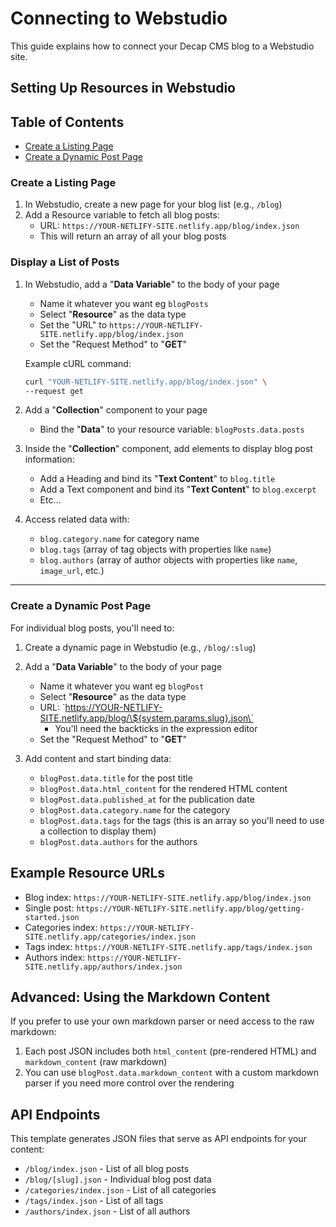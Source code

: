 # Connecting to Webstudio

This guide explains how to connect your Decap CMS blog to a Webstudio site.

## Setting Up Resources in Webstudio

## Table of Contents
- [Create a Listing Page](#create-a-listing-page)
- [Create a Dynamic Post Page](#create-a-dynamic-post-page)

### Create a Listing Page

1. In Webstudio, create a new page for your blog list (e.g., `/blog`)
2. Add a Resource variable to fetch all blog posts:
   - URL: `https://YOUR-NETLIFY-SITE.netlify.app/blog/index.json`
   - This will return an array of all your blog posts

### Display a List of Posts

1. In Webstudio, add a "**Data Variable**" to the body of your page
   - Name it whatever you want eg `blogPosts`
   - Select "**Resource**" as the data type
   - Set the "URL" to `https://YOUR-NETLIFY-SITE.netlify.app/blog/index.json`
   - Set the "Request Method" to "**GET**"

   Example cURL command:
   ```bash
   curl "YOUR-NETLIFY-SITE.netlify.app/blog/index.json" \
   --request get
   ```
2. Add a "**Collection**" component to your page
   - Bind the "**Data**" to your resource variable: `blogPosts.data.posts`
3. Inside the "**Collection**" component, add elements to display blog post information:
   - Add a Heading and bind its "**Text Content**" to `blog.title`
   - Add a Text component and bind its "**Text Content**" to `blog.excerpt`
   - Etc...
4. Access related data with:
   - `blog.category.name` for category name
   - `blog.tags` (array of tag objects with properties like `name`)
   - `blog.authors` (array of author objects with properties like `name`, `image_url`, etc.)


---


### Create a Dynamic Post Page

For individual blog posts, you'll need to:

1. Create a dynamic page in Webstudio (e.g., `/blog/:slug`)
2. Add a "**Data Variable**" to the body of your page
   - Name it whatever you want eg `blogPost`
   - Select "**Resource**" as the data type
   - URL: \`https://YOUR-NETLIFY-SITE.netlify.app/blog/\${system.params.slug}.json\`
      - You'll need the backticks in the expression editor
   - Set the "Request Method" to "**GET**"

3. Add content and start binding data:
   - `blogPost.data.title` for the post title
   - `blogPost.data.html_content` for the rendered HTML content
   - `blogPost.data.published_at` for the publication date
   - `blogPost.data.category.name` for the category
   - `blogPost.data.tags` for the tags (this is an array so you'll need to use a collection to display them)
   - `blogPost.data.authors` for the authors

## Example Resource URLs

- Blog index: `https://YOUR-NETLIFY-SITE.netlify.app/blog/index.json`
- Single post: `https://YOUR-NETLIFY-SITE.netlify.app/blog/getting-started.json`
- Categories index: `https://YOUR-NETLIFY-SITE.netlify.app/categories/index.json`
- Tags index: `https://YOUR-NETLIFY-SITE.netlify.app/tags/index.json`
- Authors index: `https://YOUR-NETLIFY-SITE.netlify.app/authors/index.json`

## Advanced: Using the Markdown Content

If you prefer to use your own markdown parser or need access to the raw markdown:

1. Each post JSON includes both `html_content` (pre-rendered HTML) and `markdown_content` (raw markdown)
2. You can use `blogPost.data.markdown_content` with a custom markdown parser if you need more control over the rendering

## API Endpoints

This template generates JSON files that serve as API endpoints for your content:

- `/blog/index.json` - List of all blog posts
- `/blog/[slug].json` - Individual blog post data
- `/categories/index.json` - List of all categories
- `/tags/index.json` - List of all tags
- `/authors/index.json` - List of all authors